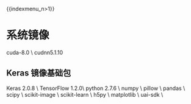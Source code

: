 {{indexmenu_n>1}}

# 系统镜像
cuda-8.0 \\
cudnn5.1.10

## Keras 镜像基础包
Keras 2.0.8 \\
TensorFlow 1.2.0\\
python 2.7.6 \\
numpy \\
pillow \\
pandas \\
scipy \\
scikit-image \\
scikit-learn \\
h5py \\
matplotlib \\
uai-sdk \\